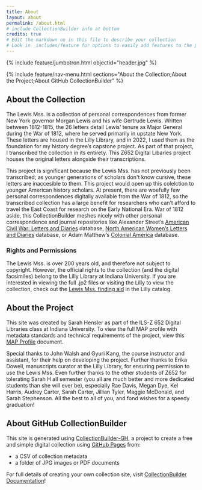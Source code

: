 ```yaml
---
title: About
layout: about
permalink: /about.html
# include CollectionBuilder info at bottom
credits: true
# Edit the markdown on in this file to describe your collection
# Look in _includes/feature for options to easily add features to the page
---
```


{% include feature/jumbotron.html objectid="header.jpg" %}

{% include feature/nav-menu.html sections="About the Collection;About the Project;About GitHub CollectionBuilder" %}

## About the Collection

The Lewis Mss. is a collection of personal correspondences from former New York governor Morgan Lewis and his wife Gertrude Lewis. Written between 1812-1815, the 26 letters detail Lewis’ tenure as Major General during the War of 1812, where he served primarily in upstate New York. These letters are housed in the Lilly Library, and in 2022, I used them as the foundation for my history degree’s capstone project. As part of that project, I transcribed the collection in its entirety. This Z652 Digital Libaries project houses the original letters alongside their transcriptions.

This project is significant because the Lewis Mss. has not previously been transcribed; as younger generations of scholars don't know cursive, these letters are inaccesible to them. This project would open up this colelction to younger American history scholars. At present, there are woefully few personal correspondences digitally available from the War of 1812, so the transcribed collection has a large benefit for researchers who can’t afford to travel the East Coast for research on the Early National Era. 
War of 1812 aside, this CollectionBuilder meshes nicely with other personal correspondence and journal repositories like Alexander Street’s [American Civil War: Letters and Diaries](https://search.alexanderstreet.com/cwld) database, [North American Women’s Letters and Diaries](https://search.alexanderstreet.com/nwld) database, or Adam Matthew’s [Colonial America](https://www.colonialamerica.amdigital.co.uk/) database. 

### Rights and Permissions
The Lewis Mss. is over 200 years old, and therefore not subject to copyright. However, the official rights to the collection (and the digital facsimiles) belong to the Lilly Library at Indiana University. If you are interested in viewing the full .jp2 files or visiting the Lilly to view the collection, check out the [Lewis Mss. finding aid](https://archives.iu.edu/catalog/InU-Li-VAC1770) in the Lilly catalog.

## About the Project

This site was created by Sarah Hensler as part of the ILS-Z 652 Digital Libraries class at Indiana University. To view the full MAP profile with metadata standards and technical requirements of the project, view this [MAP Profile](https://docs.google.com/document/d/e/2PACX-1vRijlgmS6hSgSl1FKUii-ilSi0-1NJ-Oz4yvVJeJ0LAZxR9tLMaiDXsoP2cndmrSzNw6yiJlJBtzA1d/pub) document.

Special thanks to John Walsh and Gyuri Kang, the course instructor and assistant, for their help on developing the project. Further thanks to Erika Dowell, manuscripts curator at the Lilly Library, for ensuring permission to use the Lewis Mss. Even further thanks to the other students of Z652 for tolerating Sarah H all semester (you all are much better and more dedicated students than she will ever be), especially Rae Davis, Megan Dye, Kel Harris, Audrey Carter, Sarah Carter, Jillian Tyler, Maggie McDonald, and Sarah Stephenson. All the best to all of you, and fond wishes for a speedy graduation!

## About GitHub CollectionBuilder

This site is generated using [CollectionBuilder-GH](https://collectionbuilding.github.io/gh/), a project to create a free and simple digital collection using [GitHub Pages](https://pages.github.com/) from: 

- a CSV of collection metadata
- a folder of JPG images or PDF documents

For full details of creating your own collection site, visit [CollectionBuilder Documentation](https://collectionbuilder.github.io/cb-docs/)!

